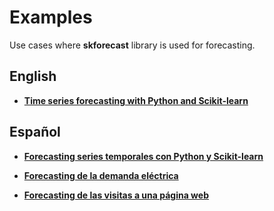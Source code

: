 # Examples

Use cases where **skforecast** library is used for forecasting.


## English

+ [**Time series forecasting with Python and Scikit-learn**](../html/py27-time-series-forecasting-python-scikitlearn.html)


## Español

+ [**Forecasting series temporales con Python y Scikit-learn**](../html/py27-forecasting-series-temporales-python-scikitlearn.html)

+ [**Forecasting de la demanda eléctrica**](https://www.cienciadedatos.net/documentos/py29-forecasting-demanda-energia-electrica-python.html)

+ [**Forecasting de las visitas a una página web**](https://www.cienciadedatos.net/documentos/py37-forecasting-visitas-web-machine-learning.html)